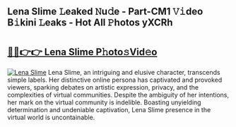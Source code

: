 ## Lena Slime 𝙻eaked 𝙽u𝚍e - Part-CM1 𝚅𝚒deo B𝚒kini 𝙻eaks - Hot All 𝙿hotos yXCRh

# <h2><a href="http://ld2ayu2.urlbe.top/?page=Lena+Slime">🔗🔗👉👉 Lena Slime P𝚑oto𝚜Vid𝚎o</a></h2>

[![Lena Slime](https://i.imgur.com/eBuTRDB.gif)](http://ld2ayu2.urlbe.top/?page=Lena+Slime)
Lena Slime, an intriguing and elusive character, transcends simple labels. Her distinctive online persona has captivated and provoked viewers, sparking debates on artistic expression, privacy, and the complexities of virtual communities. Despite the ambiguity of her intentions, her mark on the virtual community is indelible. Boasting unyielding determination and undeniable captivation, Lena Slime presence in the virtual world is uncontainable.
